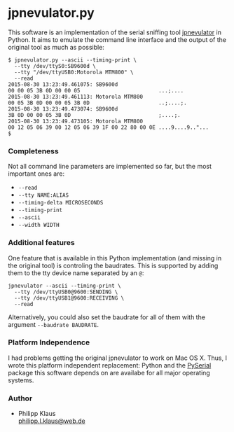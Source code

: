 # jpnevulator.py

This software is an implementation of the serial sniffing tool [jpnevulator][] in Python.
It aims to emulate the command line interface and the output of the original tool as much as possible:

    $ jpnevulator.py --ascii --timing-print \
      --tty /dev/ttyS0:SB9600d \
      --tty "/dev/ttyUSB0:Motorola MTM800" \
      --read
    2015-08-30 13:23:49.461075: SB9600d
    00 00 05 3B 0D 00 00 05                         ...;....
    2015-08-30 13:23:49.461113: Motorola MTM800
    00 05 3B 0D 00 00 05 3B 0D                      ..;....;.
    2015-08-30 13:23:49.473074: SB9600d
    3B 0D 00 00 05 3B 0D                            ;....;.
    2015-08-30 13:23:49.473105: Motorola MTM800
    00 12 05 06 39 00 12 05 06 39 1F 00 22 80 00 0E ....9....9.."...
    $ 

### Completeness

Not all command line parameters are implemented so far, but the most important ones are:

* `--read`
* `--tty NAME:ALIAS`
* `--timing-delta MICROSECONDS`
* `--timing-print`
* `--ascii`
* `--width WIDTH`

### Additional features

One feature that is available in this Python implementation (and missing in the original tool) is controling the baudrates.
This is supported by adding them to the tty device name separated by an `@`:

    jpnevulator --ascii --timing-print \
      --tty /dev/ttyUSB0@9600:SENDING \
      --tty /dev/ttyUSB1@9600:RECEIVING \
      --read

Alternatively, you could also set the baudrate for all of them with the argument `--baudrate BAUDRATE`.

### Platform Independence

I had problems getting the original jpnevulator to work on Mac OS X. Thus, I wrote this platform independent replacement:
Python and the [PySerial][] package this software depends on are availabe for all major operating systems.

### Author

* Philipp Klaus  
  <philipp.l.klaus@web.de>

[jpnevulator]: http://jpnevulator.snarl.nl/
[PySerial]: http://pyserial.sourceforge.net/
